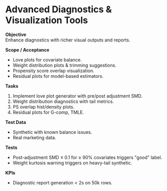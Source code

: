 # Advanced Diagnostics & Visualization Tools

**Objective**  
Enhance diagnostics with richer visual outputs and reports.

**Scope / Acceptance**  
- Love plots for covariate balance.  
- Weight distribution plots & trimming suggestions.  
- Propensity score overlap visualization.  
- Residual plots for model-based estimators.

**Tasks**  
1. Implement love plot generator with pre/post adjustment SMD.  
2. Weight distribution diagnostics with tail metrics.  
3. PS overlap hist/density plots.  
4. Residual plots for G-comp, TMLE.

**Test Data**  
- Synthetic with known balance issues.  
- Real marketing data.

**Tests**  
- Post-adjustment SMD ≤ 0.1 for ≥ 90% covariates triggers "good" label.  
- Weight kurtosis warning triggers on heavy-tail synthetic.

**KPIs**  
- Diagnostic report generation < 2s on 50k rows.
